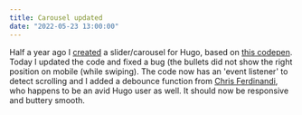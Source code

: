 ```yaml
---
title: Carousel updated
date: "2022-05-23 13:00:00"
---
```


Half a year ago I [created](/blog/lightweight-slider-carousel-added/) a slider/carousel for Hugo, based on [this codepen](https://codepen.io/joosts/pen/MWJBPgo). Today I updated the code and fixed a bug (the bullets did not show the right position on mobile (while swiping). The code now has an 'event listener' to detect scrolling and I added a debounce function from [Chris Ferdinandi](https://gomakethings.com/debouncing-your-javascript-events/), who happens to be an avid Hugo user as well. It should now be responsive and buttery smooth.